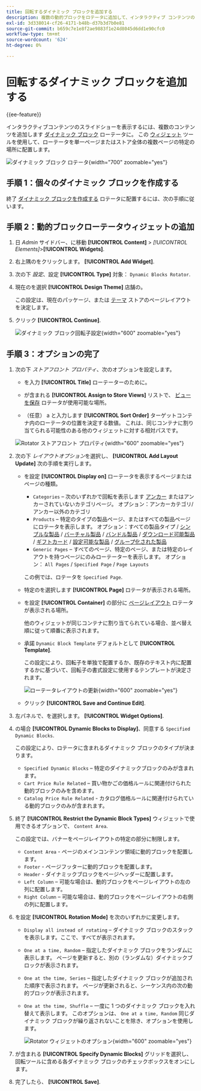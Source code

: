 ```yaml
---
title: 回転するダイナミック ブロックを追加する
description: 複数の動的ブロックをロテータに追加して、インタラクティブ コンテンツのスライド ショーをストアフロントに表示します。
exl-id: 3d338014-cf26-4171-b48b-d37b3d7b0e81
source-git-commit: b659c7e1e8f2ae9883f1e24d8045d6dd1e90cfc0
workflow-type: tm+mt
source-wordcount: '624'
ht-degree: 0%

---
```


# 回転するダイナミック ブロックを追加する

{{ee-feature}}

インタラクティブコンテンツのスライドショーを表示するには、複数のコンテンツを追加します [ダイナミック ブロック](dynamic-blocks.md) ローテータに。 この [ウィジェット](widgets.md) ツールを使用して、ローテータを単一ページまたはストア全体の複数ページの特定の場所に配置します。

![ダイナミック ブロック ロテータ](./assets/widget-dynamic-block-rotator.png){width="700" zoomable="yes"}

## 手順 1：個々のダイナミック ブロックを作成する

終了 [ダイナミック ブロックを作成する](dynamic-blocks.md) ロテータに配置するには、次の手順に従います。

## 手順 2：動的ブロックローテータウィジェットの追加

1. 日 _Admin_ サイドバー、に移動 **[!UICONTROL Content]** > _[!UICONTROL Elements]_>**[!UICONTROL Widgets]**.

1. 右上隅のをクリックします。 **[!UICONTROL Add Widget]**.

1. 次の下 _設定_、設定 **[!UICONTROL Type]** 対象： `Dynamic Blocks Rotator`.

1. 現在のを選択 **[!UICONTROL Design Theme]** 店舗の。

   この設定は、現在のパッケージ、または [テーマ](themes.md) ストアのページレイアウトを決定します。

1. クリック **[!UICONTROL Continue]**.

   ![ダイナミック ブロック回転子設定](./assets/widget-dynamic-block-rotator-settings.png){width="600" zoomable="yes"}

## 手順 3：オプションの完了

1. 次の下 _ストアフロント プロパティ_、次のオプションを設定します。

   - を入力 **[!UICONTROL Title]** ローテーターのために。

   - が含まれる **[!UICONTROL Assign to Store Views]** リストで、 [ビューを保存](../getting-started/websites-stores-views.md) ロテータが使用可能な場所。

   - （任意） a と入力します **[!UICONTROL Sort Order]** ターゲットコンテナ内のローテータの位置を決定する数値。 これは、同じコンテナに割り当てられる可能性のある他のウィジェットに対する相対パスです。

   ![Rotator ストアフロント プロパティ](./assets/widget-dynamic-block-rotator-storefront-properties.png){width="600" zoomable="yes"}

1. 次の下 _レイアウトオプション_&#x200B;を選択し、 **[!UICONTROL Add Layout Update]** 次の手順を実行します。

   - を設定 **[!UICONTROL Display on]** ローテータを表示するページまたはページの種類。

      - `Categories`  – 次のいずれかで回転を表示します [アンカー](../catalog/navigation-layered.md) またはアンカーされていないカテゴリページ。 オプション：アンカーカテゴリ/アンカー以外のカテゴリ
      - `Products`  – 特定のタイプの製品ページ、またはすべての製品ページにロテータを表示します。 オプション：すべての製品タイプ / [シンプルな製品](../catalog/product-create-simple.md) /  [バーチャル製品](../catalog/product-create-virtual.md) / [バンドル製品](../catalog/product-create-bundle.md) / [ダウンロード可能製品](../catalog/product-create-downloadable.md) / [ギフトカード](../catalog/product-gift-card-create.md) / [設定可能な製品](../catalog/product-create-configurable.md) / [グループ化された製品](../catalog/product-create-grouped.md)
      - `Generic Pages`  – すべてのページ、特定のページ、または特定のレイアウトを持つページにのみローテーターを表示します。 オプション： `All Pages` / `Specified Page` / `Page Layouts`

     この例では、ロテータを `Specified Page`.

   - 特定のを選択します **[!UICONTROL Page]** ロテータが表示される場所。

   - を設定 **[!UICONTROL Container]** の部分に [ページレイアウト](page-layout.md#standard-page-layouts) ロテータが表示される場所。

     他のウィジェットが同じコンテナに割り当てられている場合、並べ替え順に従って順番に表示されます。

   - 承諾 `Dynamic Block Template` デフォルトとして **[!UICONTROL Template]**.

     この設定により、回転子を単独で配置するか、既存のテキスト内に配置するかに基づいて、回転子の書式設定に使用するテンプレートが決定されます。

     ![ローテータレイアウトの更新](./assets/widget-dynamic-block-rotator-layout-updates.png){width="600" zoomable="yes"}

   - クリック **[!UICONTROL Save and Continue Edit]**.

1. 左パネルで、を選択します。 **[!UICONTROL Widget Options]**.

1. の場合 **[!UICONTROL Dynamic Blocks to Display]**、同意する `Specified Dynamic Blocks`.

   この設定により、ロテータに含まれるダイナミック ブロックのタイプが決まります。

   - `Specified Dynamic Blocks`  – 特定のダイナミックブロックのみが含まれます。
   - `Cart Price Rule Related`  – 買い物かごの価格ルールに関連付けられた動的ブロックのみを含めます。
   - `Catalog Price Rule Related` - カタログ価格ルールに関連付けられている動的ブロックのみが含まれます。

1. 終了 **[!UICONTROL Restrict the Dynamic Block Types]** ウィジェットで使用できるオプションで、 `Content Area`.

   この設定では、バナーをページレイアウトの特定の部分に制限します。

   - `Content Area` - ページのメインコンテンツ領域に動的ブロックを配置します。
   - `Footer` - ページフッターに動的ブロックを配置します。
   - `Header` - ダイナミックブロックをページヘッダーに配置します。
   - `Left Column`  – 可能な場合は、動的ブロックをページレイアウトの左の列に配置します。
   - `Right Column`  – 可能な場合は、動的ブロックをページレイアウトの右側の列に配置します。

1. を設定 **[!UICONTROL Rotation Mode]** を次のいずれかに変更します。

   - `Display all instead of rotating`  – ダイナミック ブロックのスタックを表示します。ここで、すべてが表示されます。
   - `One at a time, Random`  – 指定したダイナミック ブロックをランダムに表示します。 ページを更新すると、別の（ランダムな）ダイナミックブロックが表示されます。
   - `One at the time, Series`  – 指定したダイナミック ブロックが追加された順序で表示されます。 ページが更新されると、シーケンス内の次の動的ブロックが表示されます。
   - `One at the time, Shuffle`  – 一度に 1 つのダイナミック ブロックを入れ替えて表示します。 このオプションは、 `One at a time, Random` 同じダイナミック ブロックが繰り返されないことを除き、オプションを使用します。

     ![Rotator ウィジェットのオプション](./assets/widget-dynamic-block-rotator-widget-options.png){width="600" zoomable="yes"}

1. が含まれる **[!UICONTROL Specify Dynamic Blocks]** グリッドを選択し、回転ツールに含める各ダイナミック ブロックのチェックボックスをオンにします。

1. 完了したら、 **[!UICONTROL Save]**.
